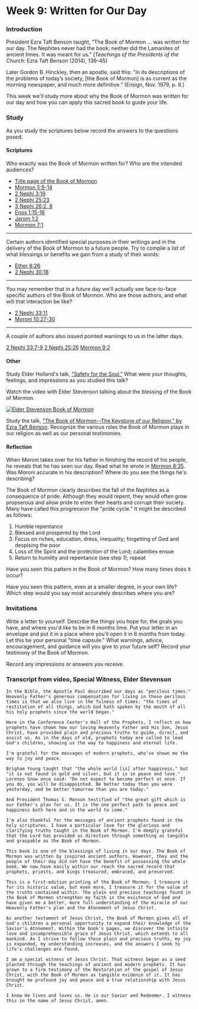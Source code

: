 # Week 9: Written for Our Day

### Introduction

President Ezra Taft Benson taught, "The Book of Mormon … was written for our day. The Nephites never had the book; neither did the Lamanites of ancient times. It was meant for us." (_Teachings of the Presidents of the Church_: Ezra Taft Benson (2014), 136–45)

Later Gordon B. Hinckley, then an apostle, said this: "In its descriptions of the problems of today’s society, [the Book of Mormon] is as current as the morning newspaper, and much more definitive.” (Ensign, Nov. 1979, p. 8.)

This week we'll study more about why the Book of Mormon was written for our day and how you can apply this sacred book to guide your life.

### Study

As you study the scriptures below record the answers to the questions posed.

#### Scriptures

Who exactly was the Book of Mormon written for? Who are the intended audiences?

* [Title page of the Book of Mormon](https://www.lds.org/scriptures/bofm/bofm-title)
* [Mormon 5:9-14](https://www.lds.org/scriptures/bofm/morm/5.9-14)
* [2 Nephi 3:19](https://www.lds.org/scriptures/bofm/2-ne/3.19)
* [2 Nephi 25:23](https://www.lds.org/scriptures/bofm/2-ne/25.23)
* [3 Nephi 26:2, 8](https://www.lds.org/scriptures/bofm/3-ne/26.2,8)
* [Enos 1:15-16](https://www.lds.org/scriptures/bofm/enos/1.15-16)
* [Jarom 1:2](https://www.lds.org/scriptures/bofm/jarom/1.2)
* [Mormon 7:1](https://www.lds.org/scriptures/bofm/morm/7.1)

---

Certain authors identified special purposes in their writings and in the delivery of the Book of Mormon to a future people. Try to compile a list of what blessings or benefits we gain from a study of their words:

* [Ether 8:26](https://www.lds.org/scriptures/bofm/ether/8.26) 
* [2 Nephi 30:18](https://www.lds.org/scriptures/bofm/2-ne/30.18)

---

You may remember that in a future day we'll actually see face-to-face specific authors of the Book of Mormon. Who are those authors, and what will that interaction be like?

* [2 Nephi 33:11](https://www.lds.org/scriptures/bofm/2-ne/33.11)
* [Moroni 10:27-30](https://www.lds.org/scriptures/bofm/moro/10.27-30)

___

A couple of authors also issued pointed warnings to us in the latter days.

[2 Nephi 33:7-9](https://www.lds.org/scriptures/bofm/2-ne/33.7-9)
[2 Nephi 25:26](https://www.lds.org/scriptures/bofm/2-ne/25.26)
[Mormon 9:2](https://www.lds.org/scriptures/bofm/morm/9.2)

#### Other

Study Elder Holland's talk, ["Safety for the Soul."](https://www.lds.org/general-conference/2009/10/safety-for-the-soul) What were your thoughts, feelings, and impressions as you studied this talk?

Watch the video with Elder Stevenson talking about the blessing of the Book of Mormon.

[![Elder Stevenson Book of Mormon](https://d3vv6lp55qjaqc.cloudfront.net/items/0V0x2j3A1p2B042H3p3e/Image%202018-07-19%20at%209.28.45%20AM.png?X-CloudApp-Visitor-Id=1038689&v=2c16c75f)](https://www.youtube.com/watch?v=HyOoaorwdHY)

Study the talk, ["The Book of Mormon--The Keystone of our Religion," by Ezra Taft Benson](https://www.lds.org/general-conference/1986/10/the-book-of-mormon-keystone-of-our-religion?lang=eng). Recognize the various roles the Book of Mormon plays in our religion as well as our personal testimonies.

#### Reflection

When Moroni takes over for his father in finishing the record of his people, he reveals that he has seen our day. Read what he wrote in [Mormon 8:35](https://www.lds.org/scriptures/bofm/morm/8.35-37). Was Moroni accurate in his description? Where do you see the things he's describing?

The Book of Mormon clearly describes the fall of the Nephites as a consequence of pride. Although they would repent, they would often grow propserous and allow pride to enter their hearts and corrupt their society. Many have called this progression the "pride cycle." It might be described as follows:

1. Humble repentance
2. Blessed and prospered by the Lord
3. Focus on riches, education, dress, inequality; forgetting of God and despising the poor
4. Loss of the Spirit and the protection of the Lord; calamities ensue
5. Return to humility and repentance (see step 1); repeat

Have you seen this pattern in the Book of Mormon? How many times does it occur?

Have you seen this pattern, even at a smaller degree, in your own life? Which step would you say most accurately describes where you are?

### Invitations

Write a letter to yourself. Describe the things you hope for, the goals you have, and where you'd like to be in 6 months time. Put your letter in an envelope and put it in a place where you'll open it in 6 months from today. Let this be your personal "time capsule." What warnings, advice, encouragement, and guidance will you give to your future self? Record your testimony of the Book of Mormon.

Record any impressions or answers you receive.



### Transcript from video, Special Witness, Elder Stevenson
```
In the Bible, the Apostle Paul described our days as "perilous times." Heavenly Father's generous compensation for living in these perilous times is that we also live in the fulness of times: "the times of restitution of all things, which God hath spoken by the mouth of all his holy prophets since the world began."

Here in the Conference Center's Hall of the Prophets, I reflect on how prophets have shown how our loving Heavenly Father and His Son, Jesus Christ, have provided plain and precious truths to guide, direct, and assist us. As in the days of old, prophets today are called to lead God's children, showing us the way to happiness and eternal life.

I'm grateful for the messages of modern prophets, who've shown me the way to joy and peace.

Brigham Young taught that "the whole world [is] after happiness," but "it is not found in gold and silver, but it is in peace and love." Lorenzo Snow once said: "Do not expect to become perfect at once. If you do, you will be disappointed. Be better today than you were yesterday, and be better tomorrow than you are today."

And President Thomas S. Monson testified of "the great gift which is our Father's plan for us. It is the one perfect path to peace and happiness both here and in the world to come."

I'm also thankful for the messages of ancient prophets found in the holy scriptures. I have a particular love for the glorious and clarifying truths taught in the Book of Mormon. I'm deeply grateful that the Lord has provided us direction through something as tangible and graspable as the Book of Mormon.

This book is one of the blessings of living in our days. The Book of Mormon was written by inspired ancient authors. However, they and the people of their day did not have the benefit of possessing the whole book. We now have easily within our reach the sacred record that prophets, priests, and kings treasured, embraced, and preserved.

This is a first-edition printing of the Book of Mormon. I treasure it for its historic value, but even more, I treasure it for the value of the truths contained within. The plain and precious teachings found in the Book of Mormon strengthen my faith in the existence of God and have given me a better, more full understanding of the miracle of our Heavenly Father's plan and the Atonement of Jesus Christ.

As another testament of Jesus Christ, the Book of Mormon gives all of God's children a personal opportunity to expand their knowledge of the Savior's Atonement. Within the book's pages, we discover the infinite love and incomprehensible grace of Jesus Christ, which extends to all mankind. As I strive to follow these plain and precious truths, my joy is expanded, my understanding increases, and the answers I seek to life's challenges are found.

I am a special witness of Jesus Christ. That witness began as a seed planted through the teachings of ancient and modern prophets. It has grown to a firm testimony of the Restoration of the gospel of Jesus Christ, with the Book of Mormon as tangible evidence of it. It has brought me profound joy and peace and a true relationship with Jesus Christ.

I know He lives and loves us. He is our Savior and Redeemer. I witness this in the name of Jesus Christ, amen.
```
